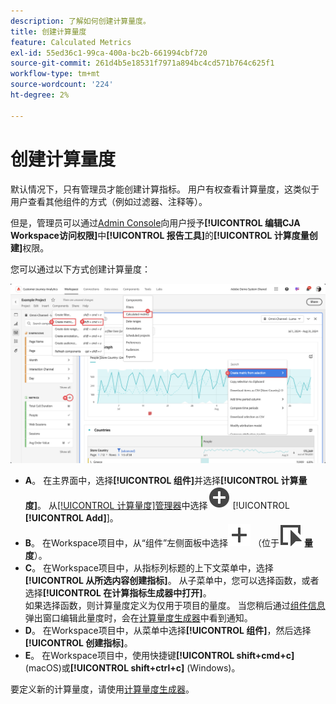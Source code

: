 ```yaml
---
description: 了解如何创建计算量度。
title: 创建计算量度
feature: Calculated Metrics
exl-id: 55ed36c1-99ca-400a-bc2b-661994cbf720
source-git-commit: 261d4b5e18531f7971a894bc4cd571b764c625f1
workflow-type: tm+mt
source-wordcount: '224'
ht-degree: 2%

---
```


# 创建计算量度

默认情况下，只有管理员才能创建计算指标。 用户有权查看计算量度，这类似于用户查看其他组件的方式（例如过滤器、注释等）。

但是，管理员可以通过[Admin Console](/help/technotes/access-control.md#user-level-access)向用户授予&#x200B;**[!UICONTROL 编辑CJA Workspace访问权限]**&#x200B;中&#x200B;**[!UICONTROL 报告工具]**&#x200B;的&#x200B;**[!UICONTROL 计算度量创建]**&#x200B;权限。


您可以通过以下方式创建计算量度：

![创建筛选器的方式](assets/create-metric.png)

* **A**。 在主界面中，选择&#x200B;**[!UICONTROL 组件]**&#x200B;并选择&#x200B;**[!UICONTROL 计算量度]**。 从[[!UICONTROL 计算量度]管理器](/help/components/calc-metrics/cm-workflow/cm-manager.md)中选择![AddCircle](/help/assets/icons/AddCircle.svg) [!UICONTROL **[!UICONTROL Add]**]。
* **B**。 在Workspace项目中，从“组件”左侧面板中选择![添加](/help/assets/icons/Add.svg) （位于![事件](/help/assets/icons/Event.svg) **量度**）。
* **C**。 在Workspace项目中，从指标列标题的上下文菜单中，选择&#x200B;**[!UICONTROL 从所选内容创建指标]**。 从子菜单中，您可以选择函数，或者选择&#x200B;**[!UICONTROL 在计算指标生成器中打开]**。 <br/>如果选择函数，则计算量度定义为仅用于项目的量度。 当您稍后通过[组件信息](/help/components/use-components-in-workspace.md#component-info)弹出窗口编辑此量度时，会在[计算量度生成器](/help/components/calc-metrics/cm-workflow/cm-build-metrics.md)中看到通知。
* **D**。 在Workspace项目中，从菜单中选择&#x200B;**[!UICONTROL 组件]**，然后选择&#x200B;**[!UICONTROL 创建指标]**。
* **E**。 在Workspace项目中，使用快捷键&#x200B;**[!UICONTROL shift+cmd+c]** (macOS)或&#x200B;**[!UICONTROL shift+ctrl+c]** (Windows)。

要定义新的计算量度，请使用[计算量度生成器](/help/components/calc-metrics/cm-workflow/cm-build-metrics.md)。

<!--

Learn about the steps to take for creating calculated metrics.

| Workflow Task | Description |
| --- | --- |
| Plan Calculated Metrics | Especially for metrics that are going to be officially "approved", it makes sense to outline which calculated metrics will be widely used and how they will be defined. |
| [Build](/help/components/calc-metrics/cm-workflow/cm-build-metrics.md) Calculated Metrics | Build and edit calculated and advanced calculated metrics for use in [!DNL Customer Journey Analytics] components. |
| [Tag](cm-tagging.md) Calculated Metrics | Tag calculated metrics for ease of organization and sharing. See how to plan and assign tags for simple and advanced searches and organization. |
| [Approve](cm-approving.md) Calculated Metrics | Approve calculated metrics to make them canonical. |
| Apply Calculated Metrics | You can apply metrics directly from a report, from the Metric Selector (to access it, click [!UICONTROL Show Metrics]). |
| Filter Calculated Metrics | In the Metric Selector, click [!UICONTROL Advanced Selection] and filter by tags, owners, and other filters (Show All, Mine, Shared With me, Favorites, and Approved.) |
| Mark Calculated Metrics as [Favorites](cm-finding.md) | Marking metrics as favorites is another way to organize them for ease of use.|

-->
